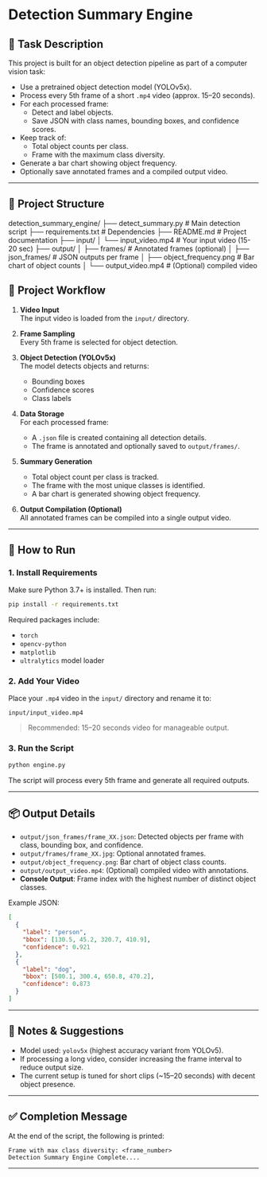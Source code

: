 # Detection Summary Engine 

## 📌 Task Description

This project is built for an object detection pipeline as part of a computer vision task:

- Use a pretrained object detection model (YOLOv5x).
- Process every 5th frame of a short `.mp4` video (approx. 15–20 seconds).
- For each processed frame:
  - Detect and label objects.
  - Save JSON with class names, bounding boxes, and confidence scores.
- Keep track of:
  - Total object counts per class.
  - Frame with the maximum class diversity.
- Generate a bar chart showing object frequency.
- Optionally save annotated frames and a compiled output video.

---

## 📂 Project Structure

detection_summary_engine/
├── detect_summary.py          # Main detection script
├── requirements.txt           # Dependencies
├── README.md                  # Project documentation
├── input/
│   └── input_video.mp4        # Your input video (15-20 sec)
├── output/
│   ├── frames/                # Annotated frames (optional)
│   ├── json_frames/           # JSON outputs per frame
│   ├── object_frequency.png   # Bar chart of object counts
│   └── output_video.mp4       # (Optional) compiled video


## 🔁 Project Workflow

1. **Video Input**  
   The input video is loaded from the `input/` directory.

2. **Frame Sampling**  
   Every 5th frame is selected for object detection.

3. **Object Detection (YOLOv5x)**  
   The model detects objects and returns:
   - Bounding boxes
   - Confidence scores
   - Class labels

4. **Data Storage**  
   For each processed frame:
   - A `.json` file is created containing all detection details.
   - The frame is annotated and optionally saved to `output/frames/`.

5. **Summary Generation**  
   - Total object count per class is tracked.
   - The frame with the most unique classes is identified.
   - A bar chart is generated showing object frequency.

6. **Output Compilation (Optional)**  
   All annotated frames can be compiled into a single output video.

---

## 🚀 How to Run

### 1. Install Requirements

Make sure Python 3.7+ is installed. Then run:

```bash
pip install -r requirements.txt
```

Required packages include:

* `torch`
* `opencv-python`
* `matplotlib`
* `ultralytics` model loader

### 2. Add Your Video

Place your `.mp4` video in the `input/` directory and rename it to:

```
input/input_video.mp4
```

> Recommended: 15–20 seconds video for manageable output.

### 3. Run the Script

```bash
python engine.py
```

The script will process every 5th frame and generate all required outputs.

---

## 📦 Output Details

* `output/json_frames/frame_XX.json`: Detected objects per frame with class, bounding box, and confidence.
* `output/frames/frame_XX.jpg`: Optional annotated frames.
* `output/object_frequency.png`: Bar chart of object class counts.
* `output/output_video.mp4`: (Optional) compiled video with annotations.
* **Console Output**: Frame index with the highest number of distinct object classes.

Example JSON:

```json
[
  {
    "label": "person",
    "bbox": [130.5, 45.2, 320.7, 410.9],
    "confidence": 0.921
  },
  {
    "label": "dog",
    "bbox": [500.1, 300.4, 650.8, 470.2],
    "confidence": 0.873
  }
]
```

---

## 🧠 Notes & Suggestions

* Model used: `yolov5x` (highest accuracy variant from YOLOv5).
* If processing a long video, consider increasing the frame interval to reduce output size.
* The current setup is tuned for short clips (~15–20 seconds) with decent object presence.

---

## ✅ Completion Message

At the end of the script, the following is printed:

```
Frame with max class diversity: <frame_number>
Detection Summary Engine Complete....
```

---
